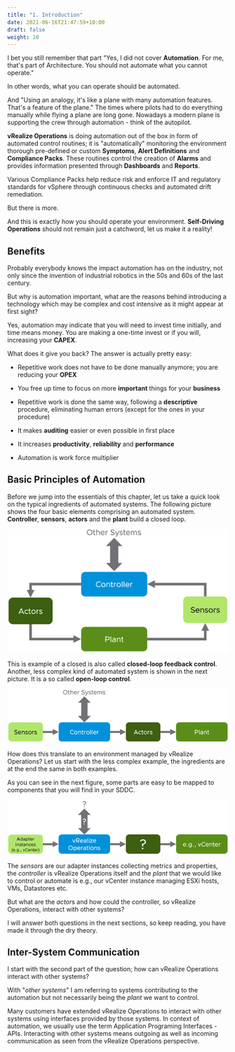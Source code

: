 ```yaml
---
title: "1. Introduction"
date: 2021-06-16T21:47:59+10:00
draft: false
weight: 10
---
```


I bet you still remember that part "Yes, I did not cover **Automation**. For me, that's part of Architecture. You should not automate what you cannot operate."

In other words, what you can operate should be automated.

And "Using an analogy, it's like a plane with many automation features. That's a feature of the plane." The times where pilots had to do everything manually while flying a plane are long gone. Nowadays a modern plane is supporting the crew through automation - think of the autopilot.

**vRealize Operations** is doing automation out of the box in form of automated control routines; it is "automatically" monitoring the environment thorough pre-defined or custom **Symptoms**, **Alert Definitions** and **Compliance Packs**. These routines control the creation of **Alarms** and provides information presented through **Dashboards** and **Reports**.

Various Compliance Packs help reduce risk and enforce IT and regulatory standards for vSphere through continuous checks and automated drift remediation.

But there is more.

And this is exactly how you should operate your environment. **Self-Driving Operations** should not remain just a catchword, let us make it a reality!

## Benefits

Probably everybody knows the impact automation has on the industry, not only since the invention of industrial robotics in the 50s and 60s of the last century.

But why is automation important, what are the reasons behind introducing a technology which may be complex and cost intensive as it might appear at first sight?

Yes, automation may indicate that you will need to invest time initially, and time means money. You are making a one-time invest or if you will, increasing your **CAPEX**.

What does it give you back? The answer is actually pretty easy:

-   Repetitive work does not have to be done manually anymore; you are reducing your **OPEX**

-   You free up time to focus on more **important** things for your **business**

-   Repetitive work is done the same way, following a **descriptive** procedure, eliminating human errors (except for the ones in your procedure)

-   It makes **auditing** easier or even possible in first place

-   It increases **productivity**, **reliability** and **performance**

-   Automation is work force multiplier

## Basic Principles of Automation

Before we jump into the essentials of this chapter, let us take a quick look on the typical ingredients of automated systems. The following picture shows the four basic elements comprising an automated system. **Controller**, **sensors**, **actors** and the **plant** build a closed loop.

![](4.6.1-fig-1.png "Components of an automated system")

This is example of a closed is also called **closed-loop feedback control**. Another, less complex kind of automated system is shown in the next picture. It is a so called **open-loop control**.

![](4.6.1-fig-2.png "Open-loop control system")

How does this translate to an environment managed by vRealize Operations? Let us start with the less complex example, the ingredients are at the end the same in both examples.

As you can see in the next figure, some parts are easy to be mapped to components that you will find in your SDDC.

![](4.6.1-fig-3.png "vRealize Operations in an open-loop control system")

The *sensors* are our adapter instances collecting metrics and properties, the *controller* is vRealize Operations itself and the *plant* that we would like to control or automate is e.g., our vCenter instance managing ESXi hosts, VMs, Datastores etc.

But what are the *actor*s and how could the controller, so vRealize Operations, interact with other systems?

I will answer both questions in the next sections, so keep reading, you have made it through the dry theory.

## Inter-System Communication

I start with the second part of the question; how can vRealize Operations interact with other systems?

With "*other systems*" I am referring to systems contributing to the automation but not necessarily being the *plant* we want to control.

Many customers have extended vRealize Operations to interact with other systems using interfaces provided by those systems. In context of automation, we usually use the term Application Programing Interfaces - APIs. Interacting with other systems means outgoing as well as incoming communication as seen from the vRealize Operations perspective.